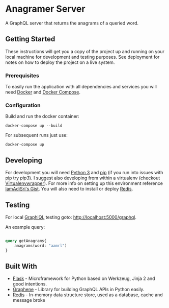 # Anagramer Server

A GraphQL server that returns the anagrams of a queried word.

## Getting Started

These instructions will get you a copy of the project up and running on your local machine for development and testing purposes. See deployment for notes on how to deploy the project on a live system.

### Prerequisites

To easily run the application with all dependencies and services you will need [Docker](https://docs.docker.com/install/) and [Docker Compose](https://docs.docker.com/v17.09/compose/install/).

### Configuration

Build and run the docker container:

```
docker-compose up --build
```
 
For subsequent runs just use:

```
docker-compose up
```

## Developing

For development you will need [Python 3](https://www.python.org/downloads/) and [pip](https://pip.pypa.io/en/stable/installing/) (if you run into issues with pip try *pip3*). I suggest also developing from within a virtualenv (checkout [Virtualenvwrapper](http://virtualenvwrapper.readthedocs.io/en/latest/)). For more info on setting up this environment reference [IamAdiSri's Gist](https://gist.github.com/IamAdiSri/a379c36b70044725a85a1216e7ee9a46). You will also need to install or deploy [Redis](https://redis.io/topics/quickstart).

## Testing

For local [GraphiQL](https://github.com/graphql/graphiql) testing goto: [http://localhost:5000/graphql](http://localhost:5000/graphql).

An example query:

```graphql

query getAnagrams{
    anagrams(word: "aamrl")
}

```

## Built With

* [Flask](http://flask.pocoo.org/) - Microframework for Python based on Werkzeug, Jinja 2 and good intentions.
* [Graphene](http://graphene-python.org/) - Library for building GraphQL APIs in Python easily.
* [Redis](https://redis.io/) - In-memory data structure store, used as a database, cache and message broke 

